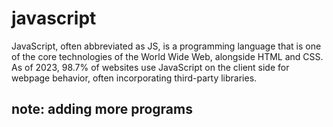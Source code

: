 # javascript
JavaScript, often abbreviated as JS, is a programming language that is one of the core technologies of the World Wide Web, alongside HTML and CSS. As of 2023, 98.7% of websites use JavaScript on the client side for webpage behavior, often incorporating third-party libraries.

## note: adding more programs

